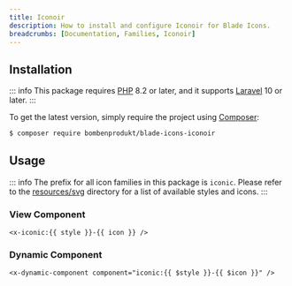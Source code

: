 ```yaml
---
title: Iconoir
description: How to install and configure Iconoir for Blade Icons.
breadcrumbs: [Documentation, Families, Iconoir]
---
```


## Installation

::: info
This package requires [PHP](https://www.php.net/) 8.2 or later, and it supports [Laravel](https://laravel.com/) 10 or later.
:::

To get the latest version, simply require the project using [Composer](https://getcomposer.org/):

```bash
$ composer require bombenprodukt/blade-icons-iconoir
```

## Usage

::: info
The prefix for all icon families in this package is `iconic`. Please refer to the [resources/svg](https://github.com/BombenProdukt/blade-icons-iconoir/tree/main/resources/svg) directory for a list of available styles and icons.
:::

### View Component

```blade
<x-iconic:{{ style }}-{{ icon }} />
```

### Dynamic Component

```blade
<x-dynamic-component component="iconic:{{ $style }}-{{ $icon }}" />
```

